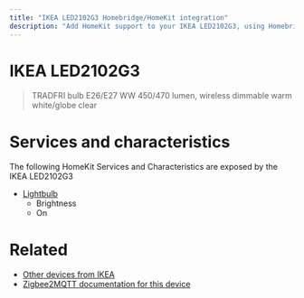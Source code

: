 ```yaml
---
title: "IKEA LED2102G3 Homebridge/HomeKit integration"
description: "Add HomeKit support to your IKEA LED2102G3, using Homebridge, Zigbee2MQTT and homebridge-z2m."
---
```

<!---
This file has been GENERATED using src/docgen/docgen.ts
DO NOT EDIT THIS FILE MANUALLY!
-->
# IKEA LED2102G3
> TRADFRI bulb E26/E27 WW 450/470 lumen, wireless dimmable warm white/globe clear


# Services and characteristics
The following HomeKit Services and Characteristics are exposed by
the IKEA LED2102G3

* [Lightbulb](../../light.md)
  * Brightness
  * On


# Related
* [Other devices from IKEA](../index.md#ikea)
* [Zigbee2MQTT documentation for this device](https://www.zigbee2mqtt.io/devices/LED2102G3.html)